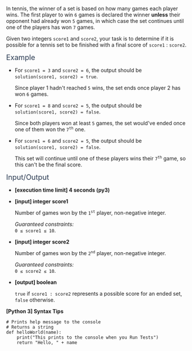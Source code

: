 <p>In tennis, the winner of a set is based on how many games each player wins. The first player to win <code>6</code> games is declared the winner <strong>unless</strong> their opponent had already won <code>5</code> games, in which case the set continues until one of the players has won <code>7</code> games.</p>
<p>Given two integers <code>score1</code> and <code>score2</code>, your task is to determine if it is possible for a tennis set to be finished with a final score of <code>score1</code> : <code>score2</code>.</p>
<p><span class="markdown--header" style="color:#2b3b52;font-size:1.4em">Example</span></p>
<ul>
<li>
<p>For <code>score1 = 3</code> and <code>score2 = 6</code>, the output should be<br />
<code>solution(score1, score2) = true</code>.</p>
<p>Since player 1 hadn't reached <code>5</code> wins, the set ends once player 2 has won <code>6</code> games.</p>
</li>
<li>
<p>For <code>score1 = 8</code> and <code>score2 = 5</code>, the output should be<br />
<code>solution(score1, score2) = false</code>.</p>
<p>Since both players won at least <code>5</code> games, the set would've ended once one of them won the <code>7<sup>th</sup></code> one.</p>
</li>
<li>
<p>For <code>score1 = 6</code> and <code>score2 = 5</code>, the output should be<br />
<code>solution(score1, score2) = false</code>.</p>
<p>This set will continue until one of these players wins their <code>7<sup>th</sup></code> game, so this can't be the final score.</p>
</li>
</ul>
<p><span class="markdown--header" style="color:#2b3b52;font-size:1.4em">Input/Output</span></p>
<ul>
<li>
<p><strong>[execution time limit] 4 seconds (py3)</strong></p>
</li>
<li>
<p><strong>[input] integer score1</strong></p>
<p>Number of games won by the <code>1<sup>st</sup></code> player, non-negative integer.</p>
<p><em>Guaranteed constraints:</em><br />
<code>0 ≤ score1 ≤ 10</code>.</p>
</li>
<li>
<p><strong>[input] integer score2</strong></p>
<p>Number of games won by the <code>2<sup>nd</sup></code> player, non-negative integer.</p>
<p><em>Guaranteed constraints:</em><br />
<code>0 ≤ score2 ≤ 10</code>.</p>
</li>
<li>
<p><strong>[output] boolean</strong></p>
<p><code>true</code> if <code>score1 : score2</code> represents a possible score for an ended set, <code>false</code> otherwise.</p>
</li>
</ul>
<p><strong>[Python 3] Syntax Tips</strong></p>
<pre><code class="language-python"><span class="hljs-comment"># Prints help message to the console</span>
<span class="hljs-comment"># Returns a string</span>
<span class="hljs-keyword">def</span> <span class="hljs-title function_">helloWorld</span>(<span class="hljs-params">name</span>):
    <span class="hljs-built_in">print</span>(<span class="hljs-string">"This prints to the console when you Run Tests"</span>)
    <span class="hljs-keyword">return</span> <span class="hljs-string">"Hello, "</span> + name

</code></pre>
